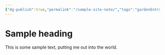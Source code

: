 ```yaml
---
{"dg-publish":true,"permalink":"/sample-site-note/","tags":"gardenEntry","dgHomeLink":true,"dgPassFrontmatter":false}
---
```


# Sample heading

This is some sample text, putting me out into the world.